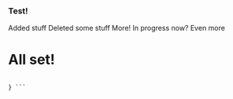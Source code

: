 ### Test!
Added stuff
Deleted some stuff
More!
In progress now?
Even more
# All set!
``` public static void someCode() {

} ```
